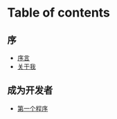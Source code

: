 # Table of contents

## 序

* [序言](README.md)
* [关于我](xu/guan-yu-wo.md)

## 成为开发者

* [第一个程序](cheng-wei-kai-fa-zhe/di-yi-ge-cheng-xu.md)
